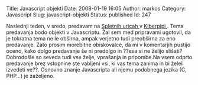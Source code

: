 Title: Javascript objekti
Date: 2008-01-19 16:05
Author: markos
Category: Javascript
Slug: javascript-objekti
Status: published
Id: 247

<html>
 <body>
  <div>
   <p>
    Naslednji teden, v sredo, predavam na
    <a href="http://web.zen.si/">
     Spletnih uricah
    </a>
    v
    <a href="http://www.kiberpipa.org/">
     Kiberpipi
    </a>
    . Tema predavanja bodo objekti v Javascriptu. Žal sem med pripravami ugotovil, da je tokratna tema ne le obširna, ampak verjetno tudi preobširna za eno predavanje. Zato prosim morebitne obiskovalce, da mi v komentarjih pustijo oceno, kako dolgo predavanje še ni predolgo in ??esa si ne želijo slišati? Dobrodošle so seveda tudi vse želje, vprašanja in pripombe.Na vsem odprto predavanje brez vstopnine ste vabljeni vsi, ki vas tema zanima in bi želeli izvedeti ve??. Osnovno znanje Javascripta ali njemu podobnega jezika (C, PHP…) je zaželjeno.
   </p>
  </div>
 </body>
</html>